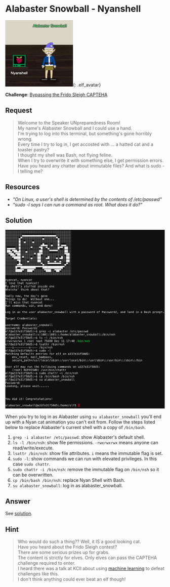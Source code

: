 # Alabaster Snowball - Nyanshell
![Alabaster Snowball](../img/hints/h8/alabaster_snowball.png){: .elf_avatar}

**Challenge**: [Bypassing the Frido Sleigh CAPTEHA](../challenges/c8.md)

## Request
> Welcome to the Speaker UNpreparedness Room!  
> My name's Alabaster Snowball and I could use a hand.  
> I'm trying to log into this terminal, but something's gone horribly wrong.  
> Every time I try to log in, I get accosted with ... a hatted cat and a toaster pastry?  
> I thought my shell was Bash, not flying feline.  
> When I try to overwrite it with something else, I get permission errors.  
> Have you heard any chatter about immutable files? And what is sudo -l telling me?  

## Resources
- *"On Linux, a user's shell is determined by the contents of /etc/passwd"*  
- *"sudo -l says I can run a command as root. What does it do?"* 

## Solution
![Nyan Shell](../img/hints/h8/h8_terminal1.png)

When you try to log in as Alabaster using `su alabaster_snowball` you'll end up with a Nyan cat animation you can't exit from. Follow the steps listed below to replace Alabaster's current shell with a copy of `/bin/bash`.

1. `grep -i alabaster /etc/passwd`: show Alabaster's default shell.
2. `ls -l /bin/nsh`: show file permissions. `-rwxrwxrwx` means anyone can read/write/execute.
3. `lsattr /bin/nsh`: show file attributes. `i` means the immutable flag is set.
4. `sudo -l`: show commands we can run with elevated privileges. In this case `sudo chattr`.
5. `sudo chattr -i /bin/nsh`: remove the immutable flag on `/bin/nsh` so it can be overwritten.
6. `cp /bin/bash /bin/nsh`: replace Nyan Shell with Bash.
7. `su alabaster_snowball`: log in as alabaster_snowball.
   
## Answer
See [solution](#solution).

## Hint
> Who would do such a thing?? Well, it IS a good looking cat.  
> Have you heard about the Frido Sleigh contest?  
> There are some serious prizes up for grabs.  
> The content is strictly for elves. Only elves can pass the CAPTEHA challenge required to enter.  
> I heard there was a talk at KCII about using [machine learning](https://youtu.be/jmVPLwjm_zs) to defeat challenges like this.  
> I don't think anything could ever beat an elf though!  
